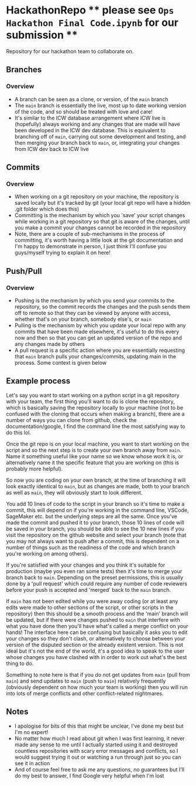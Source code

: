 # HackathonRepo ** please see `Ops Hackathon Final Code.ipynb` for our submission **
Repository for our hackathon team to collaborate on.


## Branches
### Overview

- A branch can be seen as a clone, or version, of the `main` branch
- The `main` branch is essentially the live, most up to date working version of the code, and so should be treated with love and care!
- It's similar to the ICW database arrangement where ICW live is (hopefully) always working and any changes that are made will have been developed in the ICW dev database. This is equivalent to branching off of `main`, carrying out some development and testing, and then merging your branch back to `main`, or, integrating your changes from ICW dev back to ICW live


## Commits
### Overview

- When working on a git repository on your machine, the repository is saved locally but it's tracked by git (your local git repo will have a hidden .git folder which does this)
- Committing is the mechanism by which you 'save' your script changes while working in a git repository so that git is aware of the changes, until you make a commit your changes cannot be recorded in the repository
- Note, there are a couple of sub-mechanisms in the process of committing, it's worth having a little look at the git documentation and I'm happy to demonstrate in person, I just think I'll confuse you guys/myself trying to explain it on here!


## Push/Pull
### Overview

- Pushing is the mechanism by which you send your commits to the repository, so the commit records the changes and the push sends them off to remote so that they can be viewed by anyone with access, whether that's on your branch, somebody else's, or `main`
- Pulling is the mechanism by which you update your local repo with any commits that have been made elsewhere, it's useful to do this every now and then so that you can get an updated version of the repo and any changes made by others
- A pull request is a specific action where you are essentially requesting that `main` branch pulls your changes/commits, updating main in the process. Some context is given below


## Example process

Let's say you want to start working on a python script in a git repository with your team, the first thing you'll want to do is clone the repository, which is basically saving the repository locally to your machine (not to be confused with the cloning that occurs when making a branch), there are a number of ways you can clone from github, check the documentation/google, I find the command line the most satisfying way to do this lol.

Once the git repo is on your local machine, you want to start working on the script and so the next step is to create your own branch away from `main`. Name it something useful like your name so we know whose work it is, or alternatively name it the specific feature that you are working on (this is probably more helpful).

So now you are coding on your own branch, at the time of branching it will look exactly identical to `main`, but as changes are made, both to your branch as well as `main`, they will obviously start to look different.

You add 10 lines of code to the script in your branch so it's time to make a commit, this will depend on if you're working in the command line, VSCode, SageMaker etc. but the underlying steps are all the same. Once you've made the commit and pushed it to your branch, those 10 lines of code will be saved in your branch, you should be able to see the 10 new lines if you visit the repository on the github website and select your branch (note that you may not always want to push after a commit, this is dependent on a number of things such as the readiness of the code and which branch you're working on among others).

If you're satisfied with your changes and you think it's suitable for production (maybe you even ran some tests) then it's time to merge your branch back to `main`. Depending on the preset permissions, this is usually done by a 'pull request' which could require any number of code reviewers before your push is accepted and 'merged' back to the `main` branch. 

If `main` has not been edited while you were away coding (or at least any edits were made to other sections of the script, or other scripts in the repository) then this should be a smooth process and the 'main' branch will be updated, but if there were changes pushed to `main` that interfere with what you have done then you'll have what's called a merge conflict on your hands! The interface here can be confusing but basically it asks you to edit your changes so they don't clash, or alternatively to choose between your version of the disputed section or the already existent version. This is not ideal but it's not the end of the world, it's a good idea to speak to the user whose changes you have clashed with in order to work out what's the best thing to do.

Something to note here is that if you do not get updates from `main` (pull from `main`) and send updates to `main` (push to `main`) relatively frequently (obviously dependent on how much your team is working) then you will run into lots of merge conflicts and other conflict-related nightmares.


## Notes

- I apologise for bits of this that might be unclear, I've done my best but I'm no expert!
- No matter how much I read about git when I was first learning, it never made any sense to me until I actually started using it and destroyed countless repositories with scary error messages and conflicts, so I would suggest trying it out or watching a run through just so you can see it in action
- And of course feel free to ask me any questions, no guarantees but I'll do my best to answer, I find Google very helpful when I'm lost 
